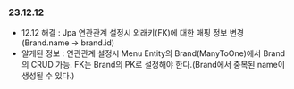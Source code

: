 ### 23.12.12
  * 12.12 해결 : Jpa 연관관계 설정시 외래키(FK)에 대한 매핑 정보 변경(Brand.name -> brand.id)
  * 알게된 정보 : 연관관계 설정시 Menu Entity의 Brand(ManyToOne)에서 Brand의 CRUD 가능. FK는 Brand의 PK로 설정해야 한다.(Brand에서 중복된 name이 생성될 수 있다.)
